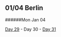 01/04 Berlin
------------
######Mon Jan  04

[Day 29](01-03-Berlin.md) - Day 30 - [Day 31](01-05-Berlin.md)
